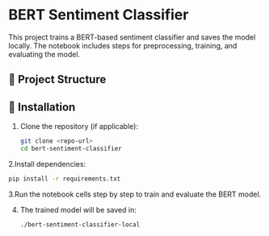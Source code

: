 # BERT Sentiment Classifier

This project trains a BERT-based sentiment classifier and saves the model locally. The notebook includes steps for preprocessing, training, and evaluating the model.

## 📂 Project Structure

## 🚀 Installation

1. Clone the repository (if applicable):
   ```bash
   git clone <repo-url>
   cd bert-sentiment-classifier

2.Install dependencies:
   ```bash
   pip install -r requirements.txt
   ```
3.Run the notebook cells step by step to train and evaluate the BERT model.

4. The trained model will be saved in:
   ```
   ./bert-sentiment-classifier-local

